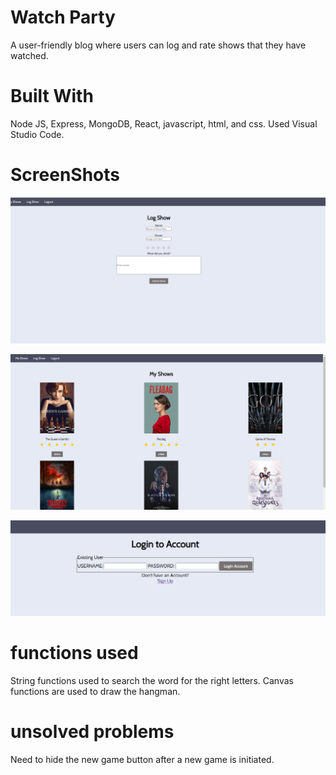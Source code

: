 # Watch Party

A user-friendly blog where users can log and rate shows that they have watched.

# Built With

Node JS, Express, MongoDB, React, javascript, html, and css. Used Visual Studio Code.

# ScreenShots

![alt text](https://github.com/daryacoding/tv_party/blob/Main/screenshots/Add.png "Add Page")

![alt text](https://github.com/daryacoding/tv_party/blob/Main/screenshots/Index.png "Index Page")

![alt text](https://github.com/daryacoding/tv_party/blob/Main/screenshots/LogIn.png "LogIn Page")

# functions used
String functions used to search the word for the right letters. Canvas functions are used to draw the hangman.

# unsolved problems
Need to hide the new game button after a new game is initiated.